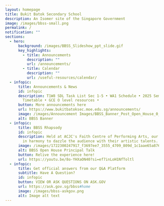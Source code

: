 ```yaml
---
layout: homepage
title: Bukit Batok Secondary School
description: An Isomer site of the Singapore Government
image: /images/bbss-small.png
permalink: /
notification: ""
sections:
  - hero:
      background: /images/BBSS_Slideshow_ppt_slide.gif
      key_highlights:
        - title: Announcements
          description: ""
          url: /announcements/
        - title: Calendar
          description: ""
          url: /useful-resources/calendar/
  - infopic:
      title: Announcements & News
      id: infopic
      description: T1W8 SDL Task List Sec 1-5 • WA1 Schedule • 2025 Semester 1
        Timetable • GCE O level resources •
      button: More announcements here
      url: https://www.bukitbatoksec.moe.edu.sg/announcements/
      image: /images/Announcement Images/BBSS_Banner_Post_Open_House_0_18x.png
      alt: BBSS Banner
  - infopic:
      title: BBSS Rhapsody
      id: infopic
      description: Held at ACJC's Faith Centre of Performing Arts, our students worked
        in harmony to dazzle the audience with their artistic talents.
      image: /images/1722300247917_f3697ee7_3555_4709_809d_1c1aae65a876_1.png
      alt: BBSS Open House Principal Talk
      button: Relive the experience here!
      url: https://youtu.be/8o-YHXaON40?si=ef7inLoH1NfToltl
  - infopic:
      title: Get official answers from our Q&A Platform
      subtitle: Have A Question?
      id: infopic
      button: VIEW OR ASK QUESTIONS ON ASK.GOV
      url: https://ask.gov.sg/bbss#home
      image: /images/bbss-askgov.png
      alt: Image alt text
---
```

